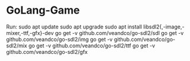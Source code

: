 # GoLang-Game

Run:
sudo apt update
sudo apt upgrade
sudo apt install libsdl2{,-image,-mixer,-ttf,-gfx}-dev
go get -v github.com/veandco/go-sdl2/sdl
go get -v github.com/veandco/go-sdl2/img
go get -v github.com/veandco/go-sdl2/mix
go get -v github.com/veandco/go-sdl2/ttf
go get -v github.com/veandco/go-sdl2/gfx